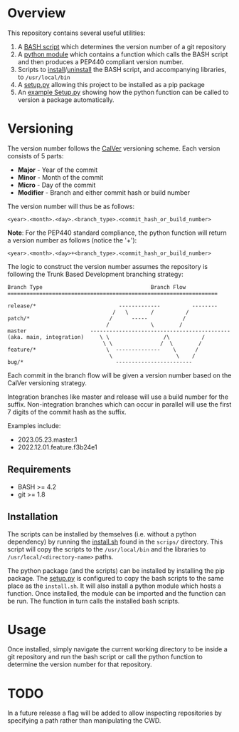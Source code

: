 # Overview

This repository contains several useful utilities:
1. A [BASH script](src/bash/bin/determine_tbd_calver_version_number.sh) which determines the version number of a git repository
2. A [python module](src/python/tbd_calver_versioning.py) which contains a function which calls the BASH script and then produces a PEP440 compliant version number.
3. Scripts to [install](scripts/install.sh)/[uninstall](scripts/uninstall.sh) the BASH script, and accompanying libraries, to `/usr/local/bin`
4. A [setup.py](setup.py) allowing this project to be installed as a pip package
5. An [example Setup.py](tests/dummy_files/setup.py) showing how the python function can be called to version a package automatically.


# Versioning

The version number follows the [CalVer](https://calver.org/) versioning scheme. Each version consists of 5 parts:
- **Major** - Year of the commit
- **Minor** - Month of the commit
- **Micro** - Day of the commit
- **Modifier** - Branch and either commit hash or build number

The version number will thus be as follows:

```
<year>.<month>.<day>.<branch_type>.<commit_hash_or_build_number>
```

**Note**: For the PEP440 standard compliance, the python function will return a version number as follows (notice the '+'):

```
<year>.<month>.<day>+<branch_type>.<commit_hash_or_build_number>
```

The logic to construct the version number assumes the repository is following the Trunk Based Development branching strategy:

```
Branch Type                                  Branch Flow
==================================================================

release/*                          -------------          --------
                                 /   \       /          /
patch/*                         /      -----           /
                               /             \        /
master                    --------------------------------------------
(aka. main, integration)     \ \                 /\          /
                              \ \               /  \        /
feature/*                      \  --------------    \      /
                                \                    \    /
bug/*                             ------------------------

```

Each commit in the branch flow will be given a version number based on the CalVer versioning strategy.

Integration branches like master and release will use a build number for the suffix. Non-integration branches which can occur in parallel will use the first 7 digits of the commit hash as the suffix.

Examples include:
- 2023.05.23.master.1
- 2022.12.01.feature.f3b24e1


## Requirements
- BASH >= 4.2
- git >= 1.8

## Installation
The scripts can be installed by themselves (i.e. without a python dependency) by running the [install.sh](scripts/install.sh) found in the `scrips/` directory. This script will copy the scripts to the `/usr/local/bin` and the libraries to `/usr/local/<directory-name>` paths.

The python package (and the scripts) can be installed by installing the pip package. The [setup.py](setup.py) is configured to copy the bash scripts to the same place as the `install.sh`. It will also install a python module which hosts a function. Once installed, the module can be imported and the function can be run. The function in turn calls the installed bash scripts.

# Usage
Once installed, simply navigate the current working directory to be inside a git repository and run the bash script or call the python function to determine the version number for that repository.

# TODO
In a future release a flag will be added to allow inspecting repositories by specifying a path rather than manipulating the CWD.